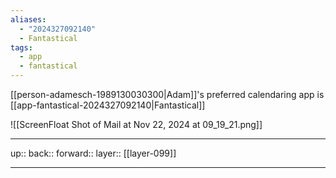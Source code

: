 ```yaml
---
aliases:
  - "2024327092140"
  - Fantastical
tags:
  - app
  - fantastical
---
```


[[person-adamesch-1989130030300|Adam]]'s preferred calendaring app is [[app-fantastical-2024327092140|Fantastical]]

![[ScreenFloat Shot of Mail at Nov 22, 2024 at 09_19_21.png]]

***

up:: 
back:: 
forward:: 
layer:: [[layer-099]]

***
